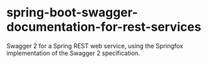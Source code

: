 # spring-boot-swagger-documentation-for-rest-services

Swagger 2 for a Spring REST web service, using the Springfox implementation of the Swagger 2 specification.
